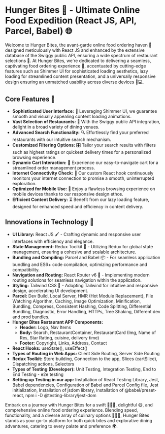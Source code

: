 # Hunger Bites 🍔 - Ultimate Online Food Expedition (React JS, API, Parcel, Babel) 🌐 

Welcome to Hunger Bites, the avant-garde online food ordering haven 🏡 designed meticulously with React JS and enhanced by the extensive database of the Swiggy public API, ensuring a wide spectrum of restaurant selections 🍲. At Hunger Bites, we're dedicated to delivering a seamless, captivating food ordering experience 🌟, accentuated by cutting-edge features such as Shimmer UI for sophisticated loading aesthetics, lazy loading for streamlined content presentation, and a universally responsive design ensuring an unmatched usability across diverse devices 📱💻.

## Core Features 🌈

- **Sophisticated User Interface:** 🎨 Leveraging Shimmer UI, we guarantee smooth and visually appealing content loading animations.
- **Vast Selection of Restaurants:** 🍴 With the Swiggy public API integration, delight in a broad variety of dining venues.
- **Advanced Search Functionality:** 🔍 Effortlessly find your preferred restaurants with our intuitive search mechanism.
- **Customized Filtering Options:** 🎛️ Tailor your search results with filters such as highest ratings or quickest delivery times for a personalized browsing experience.
- **Dynamic Cart Interaction:** 🛒 Experience our easy-to-navigate cart for a streamlined order management process.
- **Internet Connectivity Check:** 🔌 Our custom React hook continuously monitors your internet connection to promise a smooth, uninterrupted exploration.
- **Optimized for Mobile Use:** 📱 Enjoy a flawless browsing experience on mobile devices thanks to our responsive design ethos.
- **Efficient Content Delivery:** ⏳ Benefit from our lazy loading feature, designed for enhanced speed and efficiency in content delivery.

## Innovations in Technology 🚀

- **UI Library:** React JS 🖌️ - Crafting dynamic and responsive user interfaces with efficiency and elegance.
- **State Management:** Redux Toolkit 🔧 - Utilizing Redux for global state management, ensuring a cohesive and scalable architecture.
- **Bundling and Compiling:** Parcel and Babel 📦 - For seamless application bundling and ES6+ code compilation, optimizing performance and compatibility.
- **Navigation and Routing:** React Router v6 🚦 - Implementing modern routing solutions for seamless navigation within the application.
- **Styling:** Tailwind CSS 💅 - Adopting Tailwind for intuitive and responsive design, accelerating UI development.
- **Parcel:** Dev Build, Local Server, HMR (Hot Module Replacement), File Watching Algorithm, Caching, Image Optimization, Minification, Bundling, Compress, Consistent Hashing, Code Splitting, Differential Bundling, Diagnostic, Error Handling, HTTPs, Tree Shaking, Different dev and prod bundles.
- **Hunger Bites Restaurant APP Components:** 
  - **Header:** Logo, Nav Items
  - **Body:** Search, RestaurantContainer, RestaurantCard (Img, Name of Res, Star Rating, cuisine, delivery time)
  - **Footer:** Copyright, Links, Address, Contact
- **React Hooks:** useState(), useEffect()
- **Types of Routing in Web Apps:** Client Side Routing, Server Side Routing
- **Redux Toolkit:** Store building, Connection to the app, Slices (cartSlice), Dispatching actions, Selectors
- **Types of Testing (Developer):** Unit Testing, Integration Testing, End to End Testing - e2e testing
- **Setting up Testing in our app:** Installation of React Testing Library, Jest, Babel dependencies, Configuration of Babel and Parcel Config file, Jest initialization, Installation of jsdom library, Installation of @babel/preset-react, npm i -D @testing-library/jest-dom

Embark on a journey with Hunger Bites for a swift 🏃‍♂️💨, delightful 😋, and comprehensive online food ordering experience. Blending speed, functionality, and a diverse array of culinary options 🥗🍔🍣, Hunger Bites stands as your go-to platform for both quick bites and explorative dining adventures, catering to every palate and preference 🌍.
